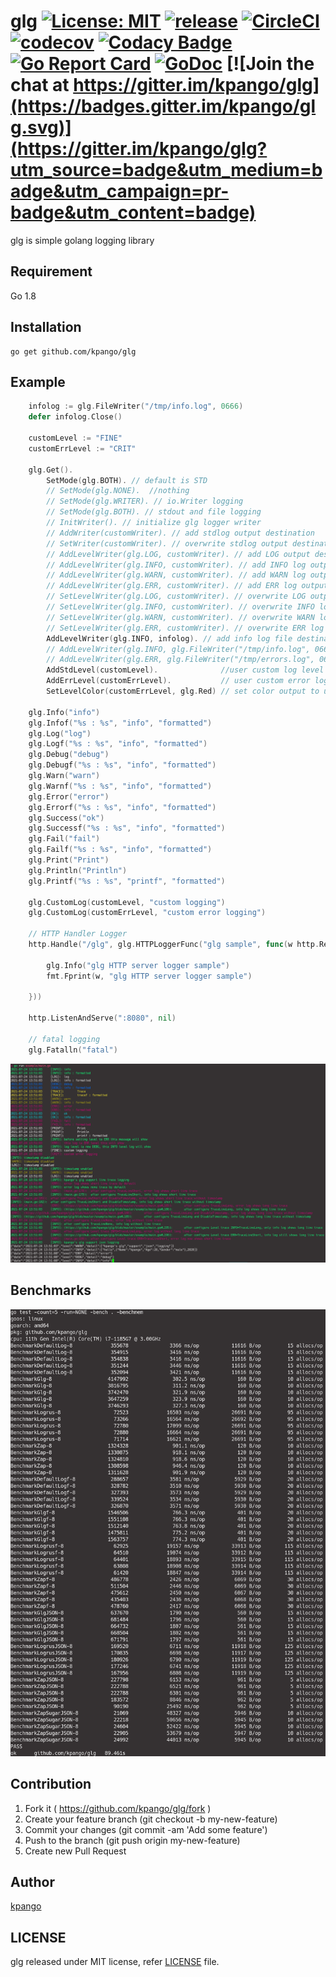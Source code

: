 # glg [![License: MIT](https://img.shields.io/badge/License-MIT-blue.svg)](https://opensource.org/licenses/MIT) [![release](https://img.shields.io/github/release/kpango/glg.svg)](https://github.com/kpango/glg/releases/latest) [![CircleCI](https://circleci.com/gh/kpango/glg.svg?style=shield)](https://circleci.com/gh/kpango/glg) [![codecov](https://codecov.io/gh/kpango/glg/branch/master/graph/badge.svg)](https://codecov.io/gh/kpango/glg) [![Codacy Badge](https://api.codacy.com/project/badge/Grade/a6e544eee7bc49e08a000bb10ba3deed)](https://www.codacy.com/app/i.can.feel.gravity/glg?utm_source=github.com&amp;utm_medium=referral&amp;utm_content=kpango/glg&amp;utm_campaign=Badge_Grade) [![Go Report Card](https://goreportcard.com/badge/github.com/kpango/glg)](https://goreportcard.com/report/github.com/kpango/glg) [![GoDoc](http://godoc.org/github.com/kpango/glg?status.svg)](http://godoc.org/github.com/kpango/glg) [![Join the chat at https://gitter.im/kpango/glg](https://badges.gitter.im/kpango/glg.svg)](https://gitter.im/kpango/glg?utm_source=badge&utm_medium=badge&utm_campaign=pr-badge&utm_content=badge)

glg is simple golang logging library

## Requirement
Go 1.8

## Installation
```shell
go get github.com/kpango/glg
```

## Example
```go
	infolog := glg.FileWriter("/tmp/info.log", 0666)
	defer infolog.Close()

	customLevel := "FINE"
	customErrLevel := "CRIT"

	glg.Get().
		SetMode(glg.BOTH). // default is STD
		// SetMode(glg.NONE).  //nothing
		// SetMode(glg.WRITER). // io.Writer logging
		// SetMode(glg.BOTH). // stdout and file logging
		// InitWriter(). // initialize glg logger writer
		// AddWriter(customWriter). // add stdlog output destination
		// SetWriter(customWriter). // overwrite stdlog output destination
		// AddLevelWriter(glg.LOG, customWriter). // add LOG output destination
		// AddLevelWriter(glg.INFO, customWriter). // add INFO log output destination
		// AddLevelWriter(glg.WARN, customWriter). // add WARN log output destination
		// AddLevelWriter(glg.ERR, customWriter). // add ERR log output destination
		// SetLevelWriter(glg.LOG, customWriter). // overwrite LOG output destination
		// SetLevelWriter(glg.INFO, customWriter). // overwrite INFO log output destination
		// SetLevelWriter(glg.WARN, customWriter). // overwrite WARN log output destination
		// SetLevelWriter(glg.ERR, customWriter). // overwrite ERR log output destination
		AddLevelWriter(glg.INFO, infolog). // add info log file destination
		// AddLevelWriter(glg.INFO, glg.FileWriter("/tmp/info.log", 0666)). // add info log file destination
		// AddLevelWriter(glg.ERR, glg.FileWriter("/tmp/errors.log", 0666)). // add error log file destination
		AddStdLevel(customLevel).              //user custom log level
		AddErrLevel(customErrLevel).           // user custom error log level
		SetLevelColor(customErrLevel, glg.Red) // set color output to user custom level

	glg.Info("info")
	glg.Infof("%s : %s", "info", "formatted")
	glg.Log("log")
	glg.Logf("%s : %s", "info", "formatted")
	glg.Debug("debug")
	glg.Debugf("%s : %s", "info", "formatted")
	glg.Warn("warn")
	glg.Warnf("%s : %s", "info", "formatted")
	glg.Error("error")
	glg.Errorf("%s : %s", "info", "formatted")
	glg.Success("ok")
	glg.Successf("%s : %s", "info", "formatted")
	glg.Fail("fail")
	glg.Failf("%s : %s", "info", "formatted")
	glg.Print("Print")
	glg.Println("Println")
	glg.Printf("%s : %s", "printf", "formatted")

	glg.CustomLog(customLevel, "custom logging")
	glg.CustomLog(customErrLevel, "custom error logging")

	// HTTP Handler Logger
	http.Handle("/glg", glg.HTTPLoggerFunc("glg sample", func(w http.ResponseWriter, r *http.Request) {

		glg.Info("glg HTTP server logger sample")
		fmt.Fprint(w, "glg HTTP server logger sample")

	}))

	http.ListenAndServe(":8080", nil)

	// fatal logging
	glg.Fatalln("fatal")
```

![Sample Logs](https://github.com/kpango/glg/raw/master/images/sample.png)

## Benchmarks

![Bench](https://github.com/kpango/glg/raw/master/images/bench.png)

## Contribution
1. Fork it ( https://github.com/kpango/glg/fork )
2. Create your feature branch (git checkout -b my-new-feature)
3. Commit your changes (git commit -am 'Add some feature')
4. Push to the branch (git push origin my-new-feature)
5. Create new Pull Request

## Author
[kpango](https://github.com/kpango)

## LICENSE
glg released under MIT license, refer [LICENSE](https://github.com/kpango/glg/blob/master/LICENSE) file.

